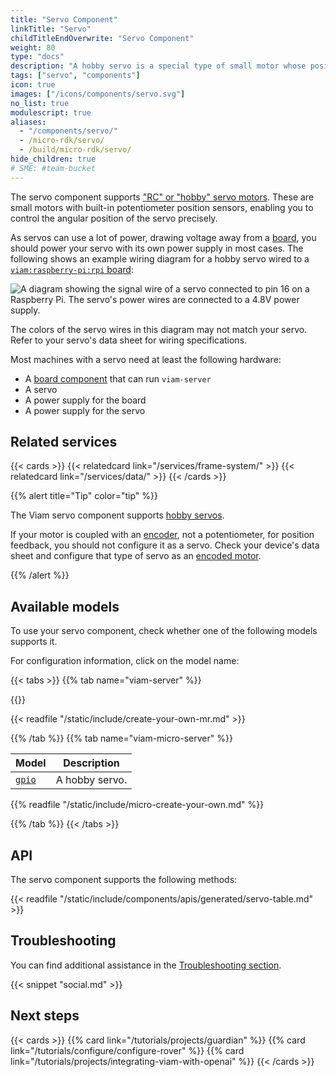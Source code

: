 ```yaml
---
title: "Servo Component"
linkTitle: "Servo"
childTitleEndOverwrite: "Servo Component"
weight: 80
type: "docs"
description: "A hobby servo is a special type of small motor whose position you can precisely control."
tags: ["servo", "components"]
icon: true
images: ["/icons/components/servo.svg"]
no_list: true
modulescript: true
aliases:
  - "/components/servo/"
  - /micro-rdk/servo/
  - /build/micro-rdk/servo/
hide_children: true
# SME: #team-bucket
---
```


The servo component supports ["RC" or "hobby" servo motors](https://learn.adafruit.com/adafruit-motor-selection-guide/rc-servos).
These are small motors with built-in potentiometer position sensors, enabling you to control the angular position of the servo precisely.

As servos can use a lot of power, drawing voltage away from a [board](/components/board/), you should power your servo with its own power supply in most cases.
The following shows an example wiring diagram for a hobby servo wired to a [`viam:raspberry-pi:rpi` board](https://github.com/viam-modules/raspberry-pi):

![A diagram showing the signal wire of a servo connected to pin 16 on a Raspberry Pi. The servo's power wires are connected to a 4.8V power supply.](/components/servo/servo-wiring.png)

The colors of the servo wires in this diagram may not match your servo.
Refer to your servo's data sheet for wiring specifications.

Most machines with a servo need at least the following hardware:

- A [board component](/components/board/) that can run `viam-server`
- A servo
- A power supply for the board
- A power supply for the servo

## Related services

{{< cards >}}
{{< relatedcard link="/services/frame-system/" >}}
{{< relatedcard link="/services/data/" >}}
{{< /cards >}}

{{% alert title="Tip" color="tip" %}}

The Viam servo component supports [hobby servos](https://learn.adafruit.com/adafruit-motor-selection-guide/rc-servos).

If your motor is coupled with an [encoder](/components/encoder/), not a potentiometer, for position feedback, you should not configure it as a servo.
Check your device's data sheet and configure that type of servo as an [encoded motor](/components/motor/encoded-motor/).

{{% /alert %}}

## Available models

To use your servo component, check whether one of the following models supports it.

For configuration information, click on the model name:

{{< tabs >}}
{{% tab name="viam-server" %}}

{{<resources api="rdk:component:servo" type="servo" no-intro="true">}}

{{< readfile "/static/include/create-your-own-mr.md" >}}

{{% /tab %}}
{{% tab name="viam-micro-server" %}}

<!-- prettier-ignore -->
| Model | Description |
| ----- | ----------- |
| [`gpio`](gpio-micro-rdk/) | A hobby servo. |

{{% readfile "/static/include/micro-create-your-own.md" %}}

{{% /tab %}}
{{< /tabs >}}

## API

The servo component supports the following methods:

{{< readfile "/static/include/components/apis/generated/servo-table.md" >}}

## Troubleshooting

You can find additional assistance in the [Troubleshooting section](/appendix/troubleshooting/).

{{< snippet "social.md" >}}

## Next steps

{{< cards >}}
{{% card link="/tutorials/projects/guardian" %}}
{{% card link="/tutorials/configure/configure-rover" %}}
{{% card link="/tutorials/projects/integrating-viam-with-openai" %}}
{{< /cards >}}
